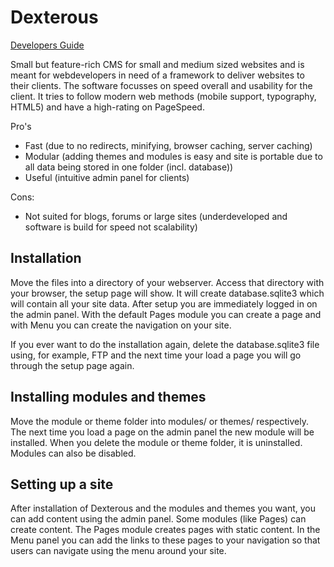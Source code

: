 Dexterous
=========

[Developers Guide](DEVELOPERS-GUIDE.md)

Small but feature-rich CMS for small and medium sized websites and is meant for webdevelopers in need of a framework to deliver websites to their clients. The software focusses on speed overall and usability for the client. It tries to follow modern web methods (mobile support, typography, HTML5) and have a high-rating on PageSpeed.

Pro's
- Fast (due to no redirects, minifying, browser caching, server caching)
- Modular (adding themes and modules is easy and site is portable due to all data being stored in one folder (incl. database))
- Useful (intuitive admin panel for clients)

Cons:
- Not suited for blogs, forums or large sites (underdeveloped and software is build for speed not scalability)

Installation
------------

Move the files into a directory of your webserver. Access that directory with your browser, the setup page will show. It will create database.sqlite3 which will contain all your site data. After setup you are immediately logged in on the admin panel. With the default Pages module you can create a page and with Menu you can create the navigation on your site.

If you ever want to do the installation again, delete the database.sqlite3 file using, for example, FTP and the next time your load a page you will go through the setup page again.

Installing modules and themes
-----------------------------

Move the module or theme folder into modules/ or themes/ respectively. The next time you load a page on the admin panel the new module will be installed. When you delete the module or theme folder, it is uninstalled. Modules can also be disabled.

Setting up a site
-----------------

After installation of Dexterous and the modules and themes you want, you can add content using the admin panel. Some modules (like Pages) can create content. The Pages module creates pages with static content. In the Menu panel you can add the links to these pages to your navigation so that users can navigate using the menu around your site.